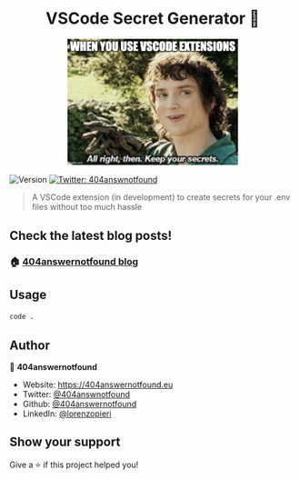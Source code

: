 <h1 align="center">VSCode Secret Generator 👋</h1>
<p align="center">
    <img alt="Gitpainter" src="public/vscodesecretgenerator.jpeg" width="300px" />
</p>
<p>
  <img alt="Version" src="https://img.shields.io/badge/version-1.0.0-blue.svg?cacheSeconds=2592000" />
  <a href="https://twitter.com/404answnotfound" target="_blank">
    <img alt="Twitter: 404answnotfound" src="https://img.shields.io/twitter/follow/404answnotfound.svg?style=social" />
  </a>
</p>

> A VSCode extension (in development) to create secrets for your .env files without too much hassle

## Check the latest blog posts!
### 🏠 [404answernotfound blog](https://404answernotfound.eu)

## Usage

```sh
code .
```

## Author

👤 **404answernotfound**

* Website: https://404answernotfound.eu
* Twitter: [@404answnotfound](https://twitter.com/404answnotfound)
* Github: [@404answernotfound](https://github.com/404answernotfound)
* LinkedIn: [@lorenzopieri](https://linkedin.com/in/lorenzopieri)

## Show your support

Give a ⭐️ if this project helped you!
